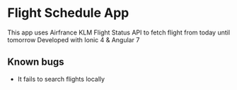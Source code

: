 # Flight Schedule App

This app uses Airfrance KLM Flight Status API to fetch flight from today until tomorrow
Developed with Ionic 4 & Angular 7

## Known bugs
* It fails to search flights locally